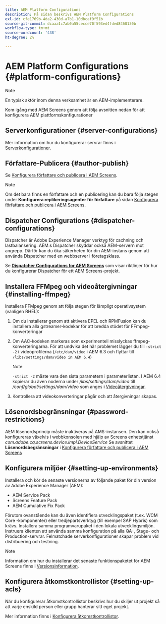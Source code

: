 ```yaml
---
title: AEM Platform Configurations
description: På sidan beskrivs AEM Platform Configurations
exl-id: cfe1769b-4da2-430d-a7b1-10dbcaf9f51b
source-git-commit: dcaaa1c7ab0a55cecce70f593ed4fded8468130b
workflow-type: tm+mt
source-wordcount: '438'
ht-degree: 2%

---
```


# AEM Platform Configurations {#platform-configurations}

>[!NOTE]
>
>En typisk aktör inom denna verksamhet är en AEM-implementerare.

Kom igång med AEM Screens genom att följa avsnitten nedan för att konfigurera AEM plattformskonfigurationer

## Serverkonfigurationer {#server-configurations}

Mer information om hur du konfigurerar servrar finns i [Serverkonfigurationer](https://experienceleague.adobe.com/sv/docs/experience-manager-screens/user-guide/administering/configuring-screens-introduction#ServerConfiguration).

## Författare-Publicera {#author-publish}

Se [Konfigurera författare och publicera i AEM Screens](https://experienceleague.adobe.com/sv/docs/experience-manager-screens/user-guide/administering/author-publish/author-and-publish).

>[!NOTE]
>
>Om det bara finns en författare och en publicering kan du bara följa stegen under **Konfigurera replikeringsagenter för författare** på sidan [Konfigurera författare och publicera i AEM Screens](https://experienceleague.adobe.com/sv/docs/experience-manager-screens/user-guide/administering/author-publish/author-and-publish).

## Dispatcher Configurations {#dispatcher-configurations}

Dispatcher är Adobe Experience Manager verktyg för cachning och lastbalansering. AEM:s Dispatcher skyddar också AEM-servern mot angrepp. Därför kan du öka säkerheten för din AEM-instans genom att använda Dispatcher med en webbserver i företagsklass.

Se **[Dispatcher Configurations for AEM Screens](https://experienceleague.adobe.com/sv/docs/experience-manager-screens/user-guide/administering/dispatcher-configurations-aem-screens)** som visar riktlinjer för hur du konfigurerar Dispatcher för ett AEM Screens-projekt.

## Installera FFMpeg och videoåtergivningar {#installing-ffmpeg}

Installera FFMpeg genom att följa stegen för lämpligt operativsystem (vanligen RHEL):

1. Om du installerar genom att aktivera EPEL och RPMFusion kan du installera alla gstreamer-kodekar för att bredda stödet för FFmpeg-konverteringar
1. Om AAC-kodeken markeras som experimentell misslyckas ffmpeg-konverteringarna. För att undvika det här problemet lägger du till `-strict -2` i videoprofilerna (`/etc/dam/video` i AEM 6.3 och flyttar till `/libs/settings/dam/video in AEM 6.4`)

   >[!NOTE]
   >
   >`-strict -2` måste vara den sista parametern i parameterlistan. I AEM 6.4 kopierar du även noderna under */libs/settings/dam/video* till */conf/global/settings/dam/video* som anges i [Videoåtergivningar](https://experienceleague.adobe.com/sv/docs/experience-manager-screens/user-guide/authoring/product-features/generating-renditions).
1. Kontrollera att videokonverteringar pågår och att återgivningar skapas.

## Lösenordsbegränsningar {#password-restrictions}

AEM lösenordsprincip måste inaktiveras på AMS-instansen. Den kan också konfigureras växelvis i webbkonsolen med hjälp av Screens enhetstjänst *com.adobe.cq.screens.device.impl.DeviceService*
Se avsnittet **Lösenordsbegränsningar** i [Konfigurera författare och publicera i AEM Screens](https://experienceleague.adobe.com/sv/docs/experience-manager-screens/user-guide/administering/author-publish/author-and-publish)

## Konfigurera miljöer {#setting-up-environments}

Installera och kör de senaste versionerna av följande paket för din version av Adobe Experience Manager (AEM):

* AEM Service Pack
* Screens Feature Pack
* AEM Cumulative Fix Pack

Förutom ovanstående kan du även identifiera utvecklingspaket (t.ex. WCM Core
-komponenter) eller tredjepartsverktyg (till exempel SAP Hybris) som krävs.
Installera samma programvarupaket i den lokala utvecklingsmiljön. Instruera klienten att använda samma konfiguration på alla QA-, Stage- och Production-servrar. Felmatchade serverkonfigurationer skapar problem vid distribuering och testning.

>[!NOTE]
>
>Information om hur du installerar det senaste funktionspaketet för AEM Screens finns i [Versionsinformation](https://experienceleague.adobe.com/sv/docs/experience-manager-screens/user-guide/aem-screens-introduction).

## Konfigurera åtkomstkontrollistor {#setting-up-acls}

När du konfigurerar åtkomstkontrollistor beskrivs hur du skiljer ut projekt så att varje enskild person eller grupp hanterar sitt eget projekt.

Mer information finns i [Konfigurera åtkomstkontrollistor](https://experienceleague.adobe.com/sv/docs/experience-manager-screens/user-guide/administering/setting-up-acls).

